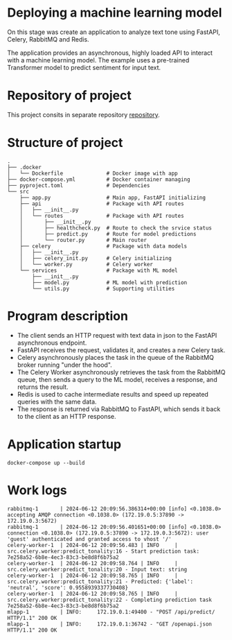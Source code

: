 # Deploying a machine learning model

On this stage was create an application to analyze text tone using FastAPI, Celery, RabbitMQ and Redis.

The application provides an asynchronous, highly loaded API to interact with a machine learning model. The example uses a pre-trained Transformer model to predict sentiment for input text.

# Repository of project 

This project consits in separate repository [repository](https://gitlab.com/ivan_golt/ml_service_fastapi_celery_rabbitmq_redis).

# Structure of project

```
.
├── .docker
│   └── Dockerfile              # Docker image with app
├── docker-compose.yml          # Docker container managing
├── pyproject.toml              # Dependencies
└── src
    ├── app.py                  # Main app, FastAPI initializing
    ├── api                     # Package with API routes
    │   ├── __init__.py
    │   └── routes              # Package with API routes
    │       ├── __init__.py
    │       ├── healthcheck.py  # Route to check the srvice status
    │       ├── predict.py      # Route for model predictions
    │       └── router.py       # Main router
    ├── celery                  # Package with data models
    │   ├── __init__.py
    │   ├── celery_init.py      # Celery initializing
    │   └── worker.py           # Celery worker
    └── services                # Package with ML model
        ├── __init__.py
        ├── model.py            # ML model with prediction
        └── utils.py            # Supporting utilities

```

# Program description

- The client sends an HTTP request with text data in json to the FastAPI asynchronous endpoint.
- FastAPI receives the request, validates it, and creates a new Celery task.
- Celery asynchronously places the task in the queue of the RabbitMQ broker running "under the hood".
- The Celery Worker asynchronously retrieves the task from the RabbitMQ queue, then sends a query to the ML model, receives a response, and returns the result.
- Redis is used to cache intermediate results and speed up repeated queries with the same data.
- The response is returned via RabbitMQ to FastAPI, which sends it back to the client as an HTTP response.

# Application startup

`docker-compose up --build`


# Work logs

```
rabbitmq-1       | 2024-06-12 20:09:56.386314+00:00 [info] <0.1038.0> accepting AMQP connection <0.1038.0> (172.19.0.5:37890 -> 172.19.0.3:5672)
rabbitmq-1       | 2024-06-12 20:09:56.401651+00:00 [info] <0.1038.0> connection <0.1038.0> (172.19.0.5:37890 -> 172.19.0.3:5672): user 'guest' authenticated and granted access to vhost '/'
celery-worker-1  | 2024-06-12 20:09:56.483 | INFO     | src.celery.worker:predict_tonality:16 - Start prediction task: 7e258a52-6b8e-4ec3-83c3-be8d8f6b75a2
celery-worker-1  | 2024-06-12 20:09:58.764 | INFO     | src.celery.worker:predict_tonality:20 - Input text: string
celery-worker-1  | 2024-06-12 20:09:58.765 | INFO     | src.celery.worker:predict_tonality:21 - Predicted: {'label': 'neutral', 'score': 0.9558939337730408}
celery-worker-1  | 2024-06-12 20:09:58.765 | INFO     | src.celery.worker:predict_tonality:22 - Completing prediction task 7e258a52-6b8e-4ec3-83c3-be8d8f6b75a2
mlapp-1          | INFO:     172.19.0.1:49400 - "POST /api/predict/ HTTP/1.1" 200 OK
mlapp-1          | INFO:     172.19.0.1:36742 - "GET /openapi.json HTTP/1.1" 200 OK
```